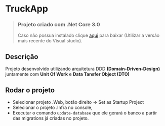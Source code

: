 # TruckApp

> ### Projeto criado com .Net Core 3.0
> Caso não possua instalado clique <a href="https://dotnet.microsoft.com/download/dotnet-core/3.0">aqui</a> para baixar (Utilizar a versão mais recente do Visual studio).

## Descrição

Projeto desenvolvido utilizando arquitetura DDD **(Domain-Driven-Design)** juntamente com **Unit Of Work** e **Data Tansfer Object (DTO)**


## Rodar o projeto

- Selecionar projeto .Web, botão direito => Set as Startup Project
- Selecionar o projeto .Infra no console,
- Executar o comando `update-database` que ele gerará o banco a partir das migrations já criadas no projeto.
